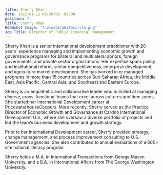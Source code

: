 ```yaml
---
title: Sherry Khan
date: 2022-01-12 09:20:00 -05:00
position: 7
Title: Sherry Khan
Headshot Image: "/uploads/whitecircle.png"
Job Title: Director of Public Financial Management
---
```


Sherry Khan is a senior international development practitioner with 20 years’ experience managing and implementing economic growth and governance programs for bilateral and multilateral donors, foreign governments, and private sector organizations. Her expertise spans policy and institutional reform, sector competitiveness, enterprise development, and agriculture market development. She has worked in or managed programs in more than 15 countries across Sub-Saharan Africa, the Middle East, Asia Pacific, Central Asia, and Southeast and Eastern Europe.

Sherry is an empathetic and collaborative leader who is skilled at managing diverse, cross-functional teams that excel across cultures and time zones. She started her International Development career at PricewaterhouseCoopers. More recently, Sherry served as the Practice Director of Economic Growth and Governance at Cardno International Development U.S., where she oversaw a diverse portfolio of projects and led the team’s business development and growth strategy.  

Prior to her International Development career, Sherry provided strategy, change management, and process improvement consulting to U.S. Government agencies. She also contributed to annual evaluations of a 600+ site national literacy program.

Sherry holds a M.A. in International Transactions from George Mason University, and a B.A. in International Affairs from The George Washington University.